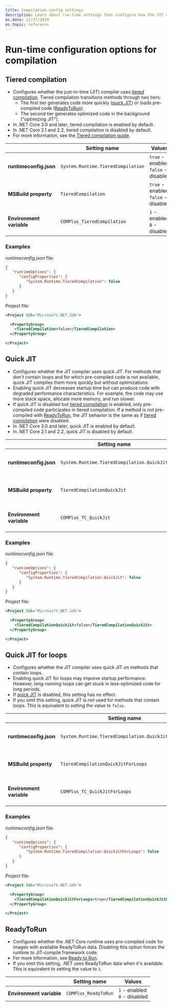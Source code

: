 ```yaml
---
title: Compilation config settings
description: Learn about run-time settings that configure how the JIT compiler works for .NET Core apps.
ms.date: 11/27/2019
ms.topic: reference
---
```

# Run-time configuration options for compilation

## Tiered compilation

- Configures whether the just-in-time (JIT) compiler uses [tiered compilation](../whats-new/dotnet-core-3-0.md#tiered-compilation). Tiered compilation transitions methods through two tiers:
  - The first tier generates code more quickly ([quick JIT](#quick-jit)) or loads pre-compiled code ([ReadyToRun](#readytorun)).
  - The second tier generates optimized code in the background ("optimizing JIT").
- In .NET Core 3.0 and later, tiered compilation is enabled by default.
- In .NET Core 2.1 and 2.2, tiered compilation is disabled by default.
- For more information, see the [Tiered compilation guide](https://github.com/dotnet/runtime/blob/main/docs/design/features/tiered-compilation.md).

| | Setting name | Values |
| - | - | - |
| **runtimeconfig.json** | `System.Runtime.TieredCompilation` | `true` - enabled<br/>`false` - disabled |
| **MSBuild property** | `TieredCompilation` | `true` - enabled<br/>`false` - disabled |
| **Environment variable** | `COMPlus_TieredCompilation` | `1` - enabled<br/>`0` - disabled |

### Examples

*runtimeconfig.json* file:

```json
{
   "runtimeOptions": {
      "configProperties": {
         "System.Runtime.TieredCompilation": false
      }
   }
}
```

Project file:

```xml
<Project Sdk="Microsoft.NET.Sdk">

  <PropertyGroup>
    <TieredCompilation>false</TieredCompilation>
  </PropertyGroup>

</Project>
```

## Quick JIT

- Configures whether the JIT compiler uses *quick JIT*. For methods that don't contain loops and for which pre-compiled code is not available, quick JIT compiles them more quickly but without optimizations.
- Enabling quick JIT decreases startup time but can produce code with degraded performance characteristics. For example, the code may use more stack space, allocate more memory, and run slower.
- If quick JIT is disabled but [tiered compilation](#tiered-compilation) is enabled, only pre-compiled code participates in tiered compilation. If a method is not pre-compiled with [ReadyToRun](#readytorun), the JIT behavior is the same as if [tiered compilation](#tiered-compilation) were disabled.
- In .NET Core 3.0 and later, quick JIT is enabled by default.
- In .NET Core 2.1 and 2.2, quick JIT is disabled by default.

| | Setting name | Values |
| - | - | - |
| **runtimeconfig.json** | `System.Runtime.TieredCompilation.QuickJit` | `true` - enabled<br/>`false` - disabled |
| **MSBuild property** | `TieredCompilationQuickJit` | `true` - enabled<br/>`false` - disabled |
| **Environment variable** | `COMPlus_TC_QuickJit` | `1` - enabled<br/>`0` - disabled |

### Examples

*runtimeconfig.json* file:

```json
{
   "runtimeOptions": {
      "configProperties": {
         "System.Runtime.TieredCompilation.QuickJit": false
      }
   }
}
```

Project file:

```xml
<Project Sdk="Microsoft.NET.Sdk">

  <PropertyGroup>
    <TieredCompilationQuickJit>false</TieredCompilationQuickJit>
  </PropertyGroup>

</Project>
```

## Quick JIT for loops

- Configures whether the JIT compiler uses quick JIT on methods that contain loops.
- Enabling quick JIT for loops may improve startup performance. However, long-running loops can get stuck in less-optimized code for long periods.
- If [quick JIT](#quick-jit) is disabled, this setting has no effect.
- If you omit this setting, quick JIT is not used for methods that contain loops. This is equivalent to setting the value to `false`.

| | Setting name | Values |
| - | - | - |
| **runtimeconfig.json** | `System.Runtime.TieredCompilation.QuickJitForLoops` | `false` - disabled<br/>`true` - enabled |
| **MSBuild property** | `TieredCompilationQuickJitForLoops` | `false` - disabled<br/>`true` - enabled |
| **Environment variable** | `COMPlus_TC_QuickJitForLoops` | `0` - disabled<br/>`1` - enabled |

### Examples

*runtimeconfig.json* file:

```json
{
   "runtimeOptions": {
      "configProperties": {
         "System.Runtime.TieredCompilation.QuickJitForLoops": false
      }
   }
}
```

Project file:

```xml
<Project Sdk="Microsoft.NET.Sdk">

  <PropertyGroup>
    <TieredCompilationQuickJitForLoops>true</TieredCompilationQuickJitForLoops>
  </PropertyGroup>

</Project>
```

## ReadyToRun

- Configures whether the .NET Core runtime uses pre-compiled code for images with available ReadyToRun data. Disabling this option forces the runtime to JIT-compile framework code.
- For more information, see [Ready to Run](../deploying/ready-to-run.md).
- If you omit this setting, .NET uses ReadyToRun data when it's available. This is equivalent to setting the value to `1`.

| | Setting name | Values |
| - | - | - |
| **Environment variable** | `COMPlus_ReadyToRun` | `1` - enabled<br/>`0` - disabled |
